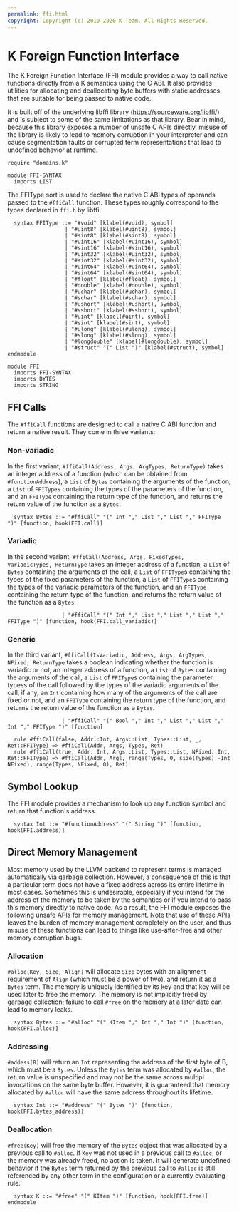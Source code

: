 ```yaml
---
permalink: ffi.html
copyright: Copyright (c) 2019-2020 K Team. All Rights Reserved.
---
```


K Foreign Function Interface
============================

The K Foreign Function Interface (FFI) module provides a way to call native
functions directly from a K semantics using the C ABI. It also provides
utilities for allocating and deallocating byte buffers with static addresses
that are suitable for being passed to native code.

It is built off of the underlying libffi library
(https://sourceware.org/libffi/) and is subject to some of the same
limitations as that library. Bear in mind, because this library exposes
a number of unsafe C APIs directly, misuse of the library is likely to lead
to memory corruption in your interpreter and can cause segmentation faults or
corrupted term representations that lead to undefined behavior at runtime.

```k
require "domains.k"

module FFI-SYNTAX
  imports LIST
```

The FFIType sort is used to declare the native C ABI types of operands passed
to the `#ffiCall` function. These types roughly correspond to the types 
declared in `ffi.h` by libffi.

```k
  syntax FFIType ::= "#void" [klabel(#void), symbol]
                  | "#uint8" [klabel(#uint8), symbol]
                  | "#sint8" [klabel(#sint8), symbol]
                  | "#uint16" [klabel(#uint16), symbol]
                  | "#sint16" [klabel(#sint16), symbol]
                  | "#uint32" [klabel(#uint32), symbol]
                  | "#sint32" [klabel(#sint32), symbol]
                  | "#uint64" [klabel(#uint64), symbol]
                  | "#sint64" [klabel(#sint64), symbol]
                  | "#float" [klabel(#float), symbol]
                  | "#double" [klabel(#double), symbol]
                  | "#uchar" [klabel(#uchar), symbol]
                  | "#schar" [klabel(#schar), symbol]
                  | "#ushort" [klabel(#ushort), symbol]
                  | "#sshort" [klabel(#sshort), symbol]
                  | "#uint" [klabel(#uint), symbol]
                  | "#sint" [klabel(#sint), symbol]
                  | "#ulong" [klabel(#ulong), symbol]
                  | "#slong" [klabel(#slong), symbol]
                  | "#longdouble" [klabel(#longdouble), symbol]
                  | "#struct" "(" List ")" [klabel(#struct), symbol]
endmodule

module FFI
  imports FFI-SYNTAX
  imports BYTES
  imports STRING

```

FFI Calls
---------

The `#ffiCall` functions are designed to call a native C ABI function and 
return a native result. They come in three variants:

### Non-variadic

In the first variant, `#ffiCall(Address, Args, ArgTypes, ReturnType)` takes
an integer address of a function (which can be obtained from
`#functionAddress`), a `List` of `Bytes` containing the arguments of the
function, a `List` of `FFIType`s containing the types of the parameters of the
function, and an `FFIType` containing the return type of the function, and 
returns the return value of the function as a `Bytes`.

```k
  syntax Bytes ::= "#ffiCall" "(" Int "," List "," List "," FFIType ")" [function, hook(FFI.call)]
```

### Variadic

In the second variant,
`#ffiCall(Address, Args, FixedTypes, VariadicTypes, ReturnType` takes an
integer address of a function, a `List` of `Bytes` containing the arguments
of the call, a `List` of `FFIType`s containing the types of the fixed
parameters of the function, a `List` of `FFIType`s containing the types of the
variadic parameters of the function, and an `FFIType` containing the return
type of the function, and returns the return value of the function as a
`Bytes`.

```k
                 | "#ffiCall" "(" Int "," List "," List "," List "," FFIType ")" [function, hook(FFI.call_variadic)]
```

### Generic

In the third variant,
`#ffiCall(IsVariadic, Address, Args, ArgTypes, NFixed, ReturnType` takes
a boolean indicating whether the function is variadic or not, an integer
address of a function, a `List` of `Bytes` containing the arguments of the
call, a `List` of `FFIType`s containing the parameter typess of the call
followed by the types of the variadic arguments of the call, if any, an `Int`
containing how many of the arguments of the call are fixed or not, and an
`FFIType` containing the return type of the function, and returns the return
value of the function as a `Bytes`.

```k
                 | "#ffiCall" "(" Bool "," Int "," List "," List "," Int "," FFIType ")" [function]

  rule #ffiCall(false, Addr::Int, Args::List, Types::List, _, Ret::FFIType) => #ffiCall(Addr, Args, Types, Ret)
  rule #ffiCall(true, Addr::Int, Args::List, Types::List, NFixed::Int, Ret::FFIType) => #ffiCall(Addr, Args, range(Types, 0, size(Types) -Int NFixed), range(Types, NFixed, 0), Ret)
```

Symbol Lookup
-------------

The FFI module provides a mechanism to look up any function symbol and return
that function's address.

```k
  syntax Int ::= "#functionAddress" "(" String ")" [function, hook(FFI.address)]
```

Direct Memory Management
------------------------

Most memory used by the LLVM backend to represent terms is managed
automatically via garbage collection. However, a consequence of this is that
a particular term does not have a fixed address across its entire lifetime
in most cases. Sometimes this is undesirable, especially if you intend for
the address of the memory to be taken by the semantics or if you intend
to pass this memory directly to native code. As a result, the FFI module
exposes the following unsafe APIs for memory management. Note that use of 
these APIs leaves the burden of memory management completely on the user,
and thus misuse of these functions can lead to things like use-after-free 
and other memory corruption bugs.

### Allocation

`#alloc(Key, Size, Align)` will allocate `Size` bytes with an alignment
requirement of `Align` (which must be a power of two), and return it as a 
`Bytes` term. The memory is uniquely identified by its key and that key will
be used later to free the memory. The memory is not implicitly freed by garbage
collection; failure to call `#free` on the memory at a later date can lead to
memory leaks.

```k
  syntax Bytes ::= "#alloc" "(" KItem "," Int "," Int ")" [function, hook(FFI.alloc)]
```

### Addressing

`#addess(B)` will return an `Int` representing the address of the first byte of
B, which must be a `Bytes`. Unless the `Bytes` term was allocated by `#alloc`,
the return value is unspecified and may not be the same across multipl
invocations on the same byte buffer. However, it is guaranteed that memory
allocated by `#alloc` will have the same address throughout its lifetime.

```k
  syntax Int ::= "#address" "(" Bytes ")" [function, hook(FFI.bytes_address)]
```

### Deallocation

`#free(Key)` will free the memory of the `Bytes` object that was allocated
by a previous call to `#alloc`. If `Key` was not used in a previous call to
`#alloc`, or the memory was already freed, no action is taken. It will generate
undefined behavior if the `Bytes` term returned by the previous call to
`#alloc` is still referenced by any other term in the configuration or a
currently evaluating rule.

```k
  syntax K ::= "#free" "(" KItem ")" [function, hook(FFI.free)]
endmodule
```
